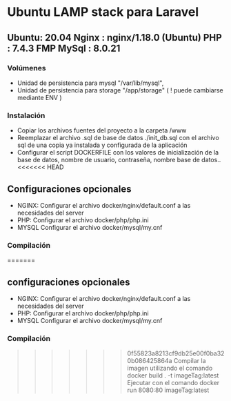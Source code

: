 # Ubuntu LAMP stack para Laravel
## Ubuntu: 20.04 Nginx : nginx/1.18.0 (Ubuntu) PHP : 7.4.3 FMP MySql : 8.0.21
### Volúmenes

* Unidad de persistencia para mysql "/var/lib/mysql",
* Unidad de persistencia para storage "/app/storage" ( ! puede cambiarse mediante ENV )

### Instalación

* Copiar los archivos fuentes del proyecto a la carpeta /www
* Reemplazar el archivo .sql de base de datos ./init_db.sql con el archivo sql de una copia ya instalada y configurada de la aplicación
* Configurar el script DOCKERFILE con los valores de inicialización de la base de datos, nombre de usuario, contraseña, nombre base de datos..
<<<<<<< HEAD
## Configuraciones opcionales

* NGINX: Configurar el archivo docker/nginx/default.conf a las necesidades del server
* PHP: Configurar el archivo docker/php/php.ini
* MYSQL Configurar el archivo docker/mysql/my.cnf

### Compilación

=======
## configuraciones opcionales
* NGINX: Configurar el archivo docker/nginx/default.conf a las necesidades del server
* PHP: Configurar el archivo docker/php/php.ini
* MYSQL Configurar el archivo docker/mysql/my.cnf

### Compilación

>>>>>>> 0f55823a8213cf9db25e00f0ba320b086425864a
Compilar la imagen utilizando el comando docker build . -t imageTag:latest
Ejecutar con el comando docker run 8080:80 imageTag:latest